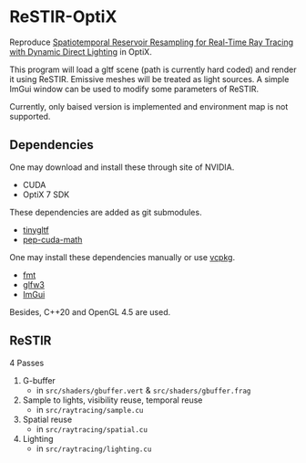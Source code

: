 # ReSTIR-OptiX

Reproduce [Spatiotemporal Reservoir Resampling for Real-Time Ray Tracing with Dynamic Direct Lighting](https://research.nvidia.com/publication/2020-07_Spatiotemporal-reservoir-resampling) in OptiX.

This program will load a gltf scene (path is currently hard coded) and render it using ReSTIR. Emissive meshes will be treated as light sources. A simple ImGui window can be used to modify some parameters of ReSTIR.

Currently, only baised version is implemented and environment map is not supported.

## Dependencies

One may download and install these through site of NVIDIA.

* CUDA
* OptiX 7 SDK

These dependencies are added as git submodules.

* [tinygltf](https://github.com/syoyo/tinygltf)
* [pep-cuda-math](https://github.com/PepcyCh/pep-cuda-math)

One may install these dependencies manually or use [vcpkg](https://github.com/microsoft/vcpkg).

* [fmt](https://github.com/fmtlib/fmt)
* [glfw3](https://github.com/glfw/glfw)
* [ImGui](https://github.com/ocornut/imgui)

Besides, C++20 and OpenGL 4.5 are used.

## ReSTIR

4 Passes

1. G-buffer
    * in `src/shaders/gbuffer.vert` & `src/shaders/gbuffer.frag`
2. Sample to lights, visibility reuse, temporal reuse
    * in `src/raytracing/sample.cu`
3. Spatial reuse
    * in `src/raytracing/spatial.cu`
4. Lighting
    * in `src/raytracing/lighting.cu`